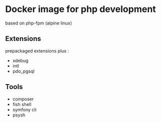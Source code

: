 # Docker image for php development

based on php-fpm (alpine linux)

## Extensions

prepackaged extensions plus :

- xdebug
- intl
- pdo_pgsql

## Tools

- composer
- fish shell
- symfony cli
- psysh
